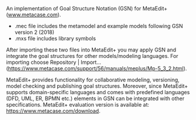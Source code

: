 An implementation of Goal Structure Notation (GSN) for MetaEdit+ (www.metacase.com). 

-	.mec file includes the metamodel and example models following GSN version 2 (2018) 
- .mxs file includes library symbols

After importing these two files into MetaEdit+ you may apply GSN and integrate the goal structures for other models/modeling languages. For importing choose Repository | Import... (https://www.metacase.com/support/56/manuals/meplus/Mp-5_3_2.html). 

MetaEdit+ provides functionality for collaborative modeling, versioning, model checking and publishing goal structures. Moreover, since MetaEdit+ supports domain-specific languages and comes with predefined languages (DFD, UML, ER, BPMN etc.) elements in GSN can be integrated with other specifications. MetaEdit+ evaluation version is available at: https://www.metacase.com/download. 
